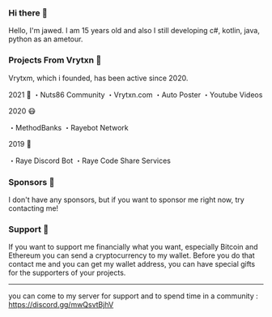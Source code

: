 ### Hi there 👋

Hello, I'm jawed. I am 15 years old and also I still developing c#, kotlin, java, python as an ametour.

### Projects From Vrytxn 🌌

Vrytxm, which i founded, has been active since 2020.


2021 🚀
・Nuts86 Community 
                                                                                                                                                                                  ・Vrytxn.com
・Auto Poster
・Youtube Videos 

2020 😷

・MethodBanks
・Rayebot Network

2019 🌙

・Raye Discord Bot
・Raye Code Share Services

### Sponsors 💞
I don't have any sponsors, but if you want to sponsor me right now, try contacting me!

### Support 🙏
If you want to support me financially what you want, especially Bitcoin and Ethereum you can send a cryptocurrency to my wallet. Before you do that contact me and you can get my wallet address, you can have special gifts for the supporters of your projects.



--------------------------------------------------------------------------------

you can come to my server for support and to spend time in a community : https://discord.gg/mwQsvtBjhV

